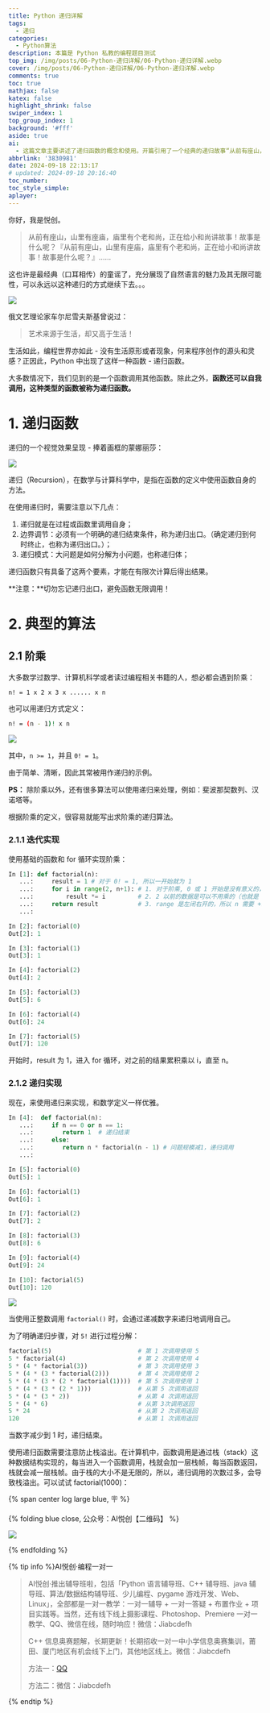 ```yaml
---
title: Python 递归详解
tags:
  - 递归
categories:
  - Python算法
description: 本篇是 Python 私教的编程题目测试
top_img: /img/posts/06-Python-递归详解/06-Python-递归详解.webp
cover: /img/posts/06-Python-递归详解/06-Python-递归详解.webp
comments: true
toc: true
mathjax: false
katex: false
highlight_shrink: false
swiper_index: 1
top_group_index: 1
background: '#fff'
aside: true
ai:
  - 这篇文章主要讲述了递归函数的概念和使用。开篇引用了一个经典的递归故事“从前有座山，山里有座庙...”，来形象化递归的特性：自我调用并能够无限延续。接着，作者引出了递归函数的定义，强调了使用递归时需要明确的终止条件，以避免无限循环。文中以阶乘为例，详细介绍了递归的两种实现方式......
abbrlink: '3830981'
date: 2024-09-18 22:13:17
# updated: 2024-09-18 20:16:40
toc_number:
toc_style_simple:
aplayer:
---
```


你好，我是悦创。

> 从前有座山，山里有座庙，庙里有个老和尚，正在给小和尚讲故事！故事是什么呢？『从前有座山，山里有座庙，庙里有个老和尚，正在给小和尚讲故事！故事是什么呢？』……

这也许是最经典（口耳相传）的童谣了，充分展现了自然语言的魅力及其无限可能性，可以永远以这种递归的方式继续下去。。。

![](06-Python-递归详解/image.png)

俄文艺理论家车尔尼雪夫斯基曾说过：

> 艺术来源于生活，却又高于生活！

生活如此，编程世界亦如此 - 没有生活原形或者现象，何来程序创作的源头和灵感？正因此，Python 中出现了这样一种函数 - 递归函数。

大多数情况下，我们见到的是一个函数调用其他函数。除此之外，**函数还可以自我调用，这种类型的函数被称为递归函数。**


# 1. 递归函数

递归的一个视觉效果呈现 - 捧着画框的蒙娜丽莎：

![](06-Python-递归详解/image-1.png)

递归（Recursion），在数学与计算科学中，是指在函数的定义中使用函数自身的方法。

在使用递归时，需要注意以下几点：

1. 递归就是在过程或函数里调用自身；
2. 边界调节：必须有一个明确的递归结束条件，称为递归出口。（确定递归到何时终止，也称为递归出口。）；
3. 递归模式：大问题是如何分解为小问题，也称递归体；

递归函数只有具备了这两个要素，才能在有限次计算后得出结果。

**注意：**切勿忘记递归出口，避免函数无限调用！

# 2. 典型的算法

## 2.1 阶乘

大多数学过数学、计算机科学或者读过编程相关书籍的人，想必都会遇到阶乘：

```bash
n! = 1 x 2 x 3 x ...... x n
```

也可以用递归方式定义：

```bash
n! = (n - 1)! x n
```

![](06-Python-递归详解/image-2.png)

其中，`n >= 1`，并且 `0! = 1`。

由于简单、清晰，因此其常被用作递归的示例。

**PS：** 除阶乘以外，还有很多算法可以使用递归来处理，例如：斐波那契数列、汉诺塔等。

根据阶乘的定义，很容易就能写出求阶乘的递归算法。

### 2.1.1 迭代实现

使用基础的函数和 for 循环实现阶乘：

```python
In [1]: def factorial(n):
   ...:     result = 1 # 对于 0! = 1, 所以一开始就为 1
   ...:     for i in range(2, n+1): # 1. 对于阶乘, 0 或 1 开始是没有意义的，因为如果 n 是这两个数字的话，可以不用操作
   ...:         result *= i			# 2. 2 以前的数据是可以不用乘的（也就是 1）
   ...:     return result			# 3. range 是左闭右开的，所以 n 需要 +1
   ...:

In [2]: factorial(0)
Out[2]: 1

In [3]: factorial(1)
Out[3]: 1

In [4]: factorial(2)
Out[4]: 2

In [5]: factorial(3)
Out[5]: 6

In [6]: factorial(4)
Out[6]: 24

In [7]: factorial(5)
Out[7]: 120
```

开始时，result 为 1，进入 for 循环，对之前的结果累积乘以 i，直至 n。

### 2.1.2 递归实现

现在，来使用递归来实现，和数学定义一样优雅。

```python
In [4]:  def factorial(n):
   ...:     if n == 0 or n == 1:
   ...:        return 1  # 递归结束
   ...:     else:
   ...:        return n * factorial(n - 1) # 问题规模减1，递归调用
   ...:

In [5]: factorial(0)
Out[5]: 1

In [6]: factorial(1)
Out[6]: 1

In [7]: factorial(2)
Out[7]: 2

In [8]: factorial(3)
Out[8]: 6

In [9]: factorial(4)
Out[9]: 24

In [10]: factorial(5)
Out[10]: 120
```

![](06-Python-递归详解/2.gif)

当使用正整数调用 `factorial()` 时，会通过递减数字来递归地调用自己。

为了明确递归步骤，对 `5!` 进行过程分解：

```python
factorial(5)                        # 第 1 次调用使用 5
5 * factorial(4)                    # 第 2 次调用使用 4
5 * (4 * factorial(3))              # 第 3 次调用使用 3
5 * (4 * (3 * factorial(2)))        # 第 4 次调用使用 2
5 * (4 * (3 * (2 * factorial(1))))  # 第 5 次调用使用 1 
5 * (4 * (3 * (2 * 1)))             # 从第 5 次调用返回
5 * (4 * (3 * 2))                   # 从第 4 次调用返回
5 * (4 * 6)                         # 从第 3次调用返回
5 * 24                              # 从第 2 次调用返回
120                                 # 从第 1 次调用返回
```

当数字减少到 1 时，递归结束。

使用递归函数需要注意防止栈溢出。在计算机中，函数调用是通过栈（stack）这种数据结构实现的，每当进入一个函数调用，栈就会加一层栈帧，每当函数返回，栈就会减一层栈帧。由于栈的大小不是无限的，所以，递归调用的次数过多，会导致栈溢出。可以试试 factorial(1000)：




















{% span center log large blue, 🪧 %}

{% folding blue close, 公众号：AI悦创【二维码】 %}

![](https://bornforthis.cn/gzh.jpg)

{% endfolding %}

{% tip info %}AI悦创·编程一对一

> AI悦创·推出辅导班啦，包括「Python 语言辅导班、C++ 辅导班、java 辅导班、算法/数据结构辅导班、少儿编程、pygame 游戏开发、Web、Linux」，全部都是一对一教学：一对一辅导 + 一对一答疑 + 布置作业 + 项目实践等。当然，还有线下线上摄影课程、Photoshop、Premiere 一对一教学、QQ、微信在线，随时响应！微信：Jiabcdefh
>
> C++ 信息奥赛题解，长期更新！长期招收一对一中小学信息奥赛集训，莆田、厦门地区有机会线下上门，其他地区线上。微信：Jiabcdefh
>
> 方法一：[QQ](http://wpa.qq.com/msgrd?v=3&uin=1432803776&site=qq&menu=yes)
>
> 方法二：微信：Jiabcdefh

{% endtip %}

